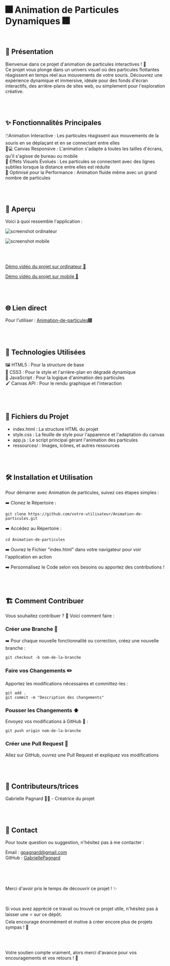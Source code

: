 # 🎆 Animation de Particules Dynamiques 🎆

<br>

## 📜 Présentation

Bienvenue dans ce projet d'animation de particules interactives ! 🌟     
Ce projet vous plonge dans un univers visuel où des particules flottantes réagissent en temps réel aux mouvements de votre souris. Découvrez une expérience dynamique et immersive, idéale pour des fonds d'écran interactifs, des arrière-plans de sites web, ou simplement pour l'exploration créative.

<br>
<br>

## ✨ Fonctionnalités Principales  

🖱️Animation Interactive : Les particules réagissent aux mouvements de la souris en se déplaçant et en se connectant entre elles   
📱💻 Canvas Responsive : L'animation s'adapte à toutes les tailles d'écrans, qu'il s'agisse de bureau ou mobile   
🌌 Effets Visuels Évolués : Les particules se connectent avec des lignes subtiles lorsque la distance entre elles est réduite   
🚀 Optimisé pour la Performance : Animation fluide même avec un grand nombre de particules   

<br>
<br>

## 📸 Aperçu

Voici à quoi ressemble l'application :   

![screenshot ordinateur](ressources/Screenshot_desktop.jpg)   

![screenshot mobile](ressources/Screenshot_mobile.jpg) 

<br>
<br>

[Démo vidéo du projet sur ordinateur 🎥](https://www.youtube.com/watch?v=QzvBfGK7-gM)

[Démo vidéo du projet sur mobile 🎥](https://www.youtube.com/watch?v=UsBM3HTk-Ug)

<br>
<br>

## 🌐 Lien direct

Pour l'utiliser : [Animation-de-particules🎆](https://gabriellepagnard.github.io/Animation-de-particules/
)   

<br>
<br>

## 🔧 Technologies Utilisées

🖼️ HTML5 : Pour la structure de base   
🎨 CSS3 : Pour le style et l'arrière-plan en dégradé dynamique   
🧠 JavaScript : Pour la logique d'animation des particules   
🖌️ Canvas API : Pour le rendu graphique et l'interaction   

<br>
<br>

## 📂 Fichiers du Projet

- index.html : La structure HTML du projet   
- style.css : La feuille de style pour l'apparence et l'adaptation du canvas   
- app.js : Le script principal gérant l'animation des particules   
- ressources/ : Images, icônes, et autres ressources   

<br>
<br>

## 🛠️ Installation et Utilisation

Pour démarrer avec Animation de particules, suivez ces étapes simples :   

➡️ Clonez le Répertoire :   

`git clone https://github.com/votre-utilisateur/Animation-de-particules.git`   

➡️ Accédez au Répertoire :   

`cd Animation-de-particules`   

➡️ Ouvrez le Fichier "index.html" dans votre navigateur pour voir l'application en action   

➡️ Personnalisez le Code selon vos besoins ou apportez des contributions !   

<br>
<br>


## 🏗️ Comment Contribuer

Vous souhaitez contribuer ? 🎉 Voici comment faire :   

### Créer une Branche 🌿

➡️ Pour chaque nouvelle fonctionnalité ou correction, créez une nouvelle branche :   

`git checkout -b nom-de-la-branche`   

### Faire vos Changements ✏️   

Apportez les modifications nécessaires et committez-les :   

`git add .`   
`git commit -m "Description des changements"`   

### Pousser les Changements ⬆️   

Envoyez vos modifications à GitHub 📨 :

`git push origin nom-de-la-branche`   

### Créer une Pull Request 🔄   

Allez sur GitHub, ouvrez une Pull Request et expliquez vos modifications   

<br>
<br>

## 🤝 Contributeurs/trices

Gabrielle Pagnard 🧑‍💻 - Créatrice du projet

<br>
<br>

## 📧 Contact

Pour toute question ou suggestion, n'hésitez pas à me contacter :   

Email : gpagnard@gmail.com   
GitHub : [GabriellePagnard](https://github.com/GabriellePagnard)     

<br>
<br>
<br>

Merci d'avoir pris le temps de découvrir ce projet ! ✨    

<br>

Si vous avez apprécié ce travail ou trouvé ce projet utile, n'hésitez pas à laisser une ⭐ sur ce dépôt.   
Cela encourage énormément et motive à créer encore plus de projets sympas ! 🚀

<br>
<br>

Votre soutien compte vraiment, alors merci d'avance pour vos encouragements et vos retours ! 🎉